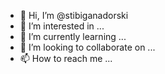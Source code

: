 - 👋 Hi, I’m @stibiganadorski
- 👀 I’m interested in ...
- 🌱 I’m currently learning ...
- 💞️ I’m looking to collaborate on ...
- 📫 How to reach me ...

<!---
stibiganadorski/stibiganadorski is a ✨ special ✨ repository because its `README.md` (this file) appears on your GitHub profile.
You can click the Preview link to take a look at your changes.
--->
